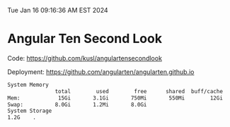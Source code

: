 Tue Jan 16 09:16:36 AM EST 2024

# Angular Ten Second Look

Code: https://github.com/kusl/angulartensecondlook

Deployment: https://github.com/angularten/angularten.github.io

```bash
System Memory
               total        used        free      shared  buff/cache   available
Mem:            15Gi       3.1Gi       750Mi       550Mi        12Gi        12Gi
Swap:          8.0Gi       1.2Mi       8.0Gi
System Storage
1.2G	.
```
```bash
